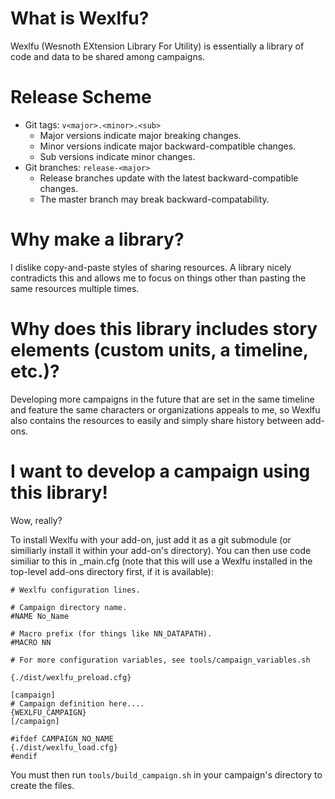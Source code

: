 # What is Wexlfu?
Wexlfu (Wesnoth EXtension Library For Utility) is essentially a library of code and data to be shared among campaigns.

# Release Scheme
* Git tags: `v<major>.<minor>.<sub>`
  * Major versions indicate major breaking changes.
  * Minor versions indicate major backward-compatible changes.
  * Sub versions indicate minor changes.
* Git branches: `release-<major>`
  * Release branches update with the latest backward-compatible changes.
  * The master branch may break backward-compatability.

# Why make a library?
I dislike copy-and-paste styles of sharing resources. A library nicely contradicts this and allows me to focus on things other than pasting the same resources multiple times.

# Why does this library includes story elements (custom units, a timeline, etc.)?
Developing more campaigns in the future that are set in the same timeline and feature the same characters or organizations appeals to me, so Wexlfu also contains the resources to easily and simply share history between add-ons.

# I want to develop a campaign using this library!
Wow, really?

To install Wexlfu with your add-on, just add it as a git submodule (or similiarly install it within your add-on's directory).
You can then use code similiar to this in _main.cfg (note that this will use a Wexlfu installed in the top-level add-ons directory first, if it is available):

```
# Wexlfu configuration lines.

# Campaign directory name.
#NAME No_Name

# Macro prefix (for things like NN_DATAPATH).
#MACRO NN

# For more configuration variables, see tools/campaign_variables.sh

{./dist/wexlfu_preload.cfg}

[campaign]
# Campaign definition here....
{WEXLFU_CAMPAIGN}
[/campaign]

#ifdef CAMPAIGN_NO_NAME
{./dist/wexlfu_load.cfg}
#endif
```

You must then run `tools/build_campaign.sh` in your campaign's directory to create the files.
